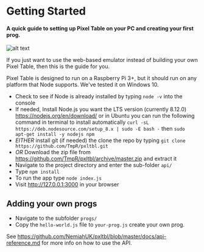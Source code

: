 # Getting Started
#### A quick guide to setting up Pixel Table on your PC and creating your first prog.


![alt text](https://i.imgur.com/081x9W5.png "Pixel Table Emulator")


If you just want to use the web-based emulator instead of building your own Pixel Table, then this is the guide for you.

Pixel Table is designed to run on a Raspberry Pi 3+, but it should run on any platform that Node supports. We've tested it on Windows 10.

* Check to see if Node is already installed by typing `node -v` into the console
* If needed, Install Node.js you want the LTS version (currently 8.12.0) https://nodejs.org/en/download/ or 
in Ubuntu you can run the following command in terminal to install automatically `curl -sL https://deb.nodesource.com/setup_8.x | sudo -E bash -` then `sudo apt-get install -y nodejs npm` 
* *EITHER* install git (if needed) the clone the repo by typing  `git clone https://github.com/TmpR/pxltbl.git`
* *OR* Download the zip file from https://github.com/TmpR/pxltbl/archive/master.zip and extract it
* Navigate to the project directory and enter the sub-folder `api/` 
* Type `npm install`
* To run the app type `node index.js`
* Visit http://127.0.0.1:3000 in your browser

## Adding your own progs

* Navigate to the subfolder `progs/`
* Copy the `hello-world.js` file to `your-prog.js` create your own prog.

See https://github.com/NemiahUK/pxltbl/blob/master/docs/api-reference.md for more info on how to use the API.
